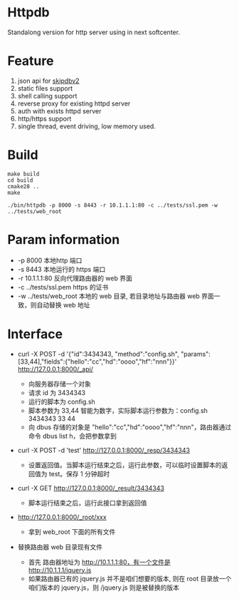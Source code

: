 # Httpdb

Standalong version for http server using in next softcenter.

# Feature

1. json api for [skipdbv2](https://github.com/koolshare/skipdbv2)
2. static files support
3. shell calling support
4. reverse proxy for existing httpd server
5. auth with exists httpd server
6. http/https support
7. single thread, event driving, low memory used.

# Build

```
make build
cd build
cmake28 ..
make

./bin/httpdb -p 8000 -s 8443 -r 10.1.1.1:80 -c ../tests/ssl.pem -w ../tests/web_root
```

# Param information

* -p 8000 本地http 端口
* -s 8443 本地运行的 https 端口
* -r 10.1.1.1:80 反向代理路由器的 web 界面
* -c ../tests/ssl.pem https 的证书
* -w ../tests/web_root 本地的 web 目录, 若目录地址与路由器 web 界面一致，则自动替换 web 地址

# Interface

* curl -X POST -d '{"id":3434343, "method":"config.sh", "params":[33,44],"fields":{"hello":"cc","hd":"oooo","hf":"nnn"}}' http://127.0.0.1:8000/_api/
  * 向服务器存储一个对象
  * 请求 id 为 3434343
  * 运行的脚本为 config.sh
  * 脚本参数为 33,44 智能为数字，实际脚本运行参数为：config.sh 3434343 33 44
  * 向 dbus 存储的对象是 "hello":"cc","hd":"oooo","hf":"nnn"，路由器通过命令 dbus list h，会把参数拿到

* curl -X POST -d 'test' http://127.0.0.1:8000/_resp/3434343
  * 设置返回值。当脚本运行结束之后，运行此参数，可以临时设置脚本的返回值为 test。保存 1 分钟超时

* curl -X GET http://127.0.0.1:8000/_result/3434343
  * 脚本运行结束之后，运行此接口拿到返回值

* http://127.0.0.1:8000/_root/xxx
  * 拿到 web_root 下面的所有文件

* 替换路由器 web 目录现有文件
  * 首先 路由器地址为 http://10.1.1.1:80，有一个文件是 http://10.1.1.1/jquery.js
  * 如果路由器已有的 jquery.js 并不是咱们想要的版本, 则在 root 目录放一个咱们版本的 jquery.js，则 /jquery.js 则是被替换的版本

